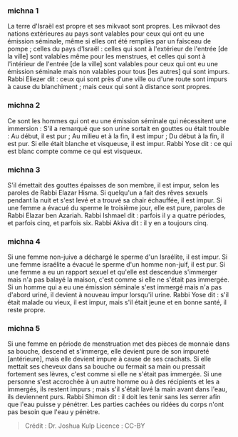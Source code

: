 
### michna 1
La terre d'Israël est propre et ses mikvaot sont propres. Les mikvaot des nations extérieures au pays sont valables pour ceux qui ont eu une émission séminale, même si elles ont été remplies par un faisceau de pompe ; celles du pays d'Israël : celles qui sont à l'extérieur de l'entrée [de la ville] sont valables même pour les menstrues, et celles qui sont à l'intérieur de l'entrée [de la ville] sont valables pour ceux qui ont eu une émission séminale mais non valables pour tous [les autres] qui sont impurs. Rabbi Eliezer dit : ceux qui sont près d'une ville ou d'une route sont impurs à cause du blanchiment ; mais ceux qui sont à distance sont propres.

### michna 2
Ce sont les hommes qui ont eu une émission séminale qui nécessitent une immersion : S'il a remarqué que son urine sortait en gouttes ou était trouble : Au début, il est pur ; Au milieu et à la fin, il est impur ; Du début à la fin, il est pur. Si elle était blanche et visqueuse, il est impur. Rabbi Yose dit : ce qui est blanc compte comme ce qui est visqueux.

### michna 3
S'il émettait des gouttes épaisses de son membre, il est impur, selon les paroles de Rabbi Elazar Hisma. Si quelqu'un a fait des rêves sexuels pendant la nuit et s'est levé et a trouvé sa chair échauffée, il est impur. Si une femme a évacué du sperme le troisième jour, elle est pure, paroles de Rabbi Elazar ben Azariah. Rabbi Ishmael dit : parfois il y a quatre périodes, et parfois cinq, et parfois six. Rabbi Akiva dit : il y en a toujours cinq.

### michna 4
Si une femme non-juive a déchargé le sperme d'un Israélite, il est impur. Si une femme israélite a évacué le sperme d'un homme non-juif, il est pur. Si une femme a eu un rapport sexuel et qu'elle est descendue s'immerger mais n'a pas balayé la maison, c'est comme si elle ne s'était pas immergée. Si un homme qui a eu une émission séminale s'est immergé mais n'a pas d'abord uriné, il devient à nouveau impur lorsqu'il urine. Rabbi Yose dit : s'il était malade ou vieux, il est impur, mais s'il était jeune et en bonne santé, il reste propre.

### michna 5
Si une femme en période de menstruation met des pièces de monnaie dans sa bouche, descend et s'immerge, elle devient pure de son impureté [antérieure], mais elle devient impure à cause de ses crachats. Si elle mettait ses cheveux dans sa bouche ou fermait sa main ou pressait fortement ses lèvres, c'est comme si elle ne s'était pas immergée. Si une personne s'est accrochée à un autre homme ou à des récipients et les a immergés, ils restent impurs ; mais s'il s'était lavé la main avant dans l'eau, ils deviennent purs. Rabbi Shimon dit : il doit les tenir sans les serrer afin que l'eau puisse y pénétrer. Les parties cachées ou ridées du corps n'ont pas besoin que l'eau y pénètre.

>Crédit : Dr. Joshua Kulp
>Licence : CC-BY